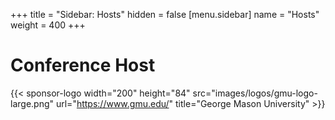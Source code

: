 +++
title = "Sidebar: Hosts"
hidden = false
[menu.sidebar]
    name = "Hosts"
    weight = 400
+++

# Conference Host

{{< sponsor-logo width="200" height="84" src="images/logos/gmu-logo-large.png" url="https://www.gmu.edu/" title="George Mason University" >}}

<!--
<div style="display: flex; align-items: center; gap: 5px;">

In&nbsp;collaboration&nbsp;with 
{{< sponsor-logo width="80" height="70" src="images/logos/vtech-logo.png" url="https://www.vt.edu/" title="Virginia Tech University" >}}
</div>
-->